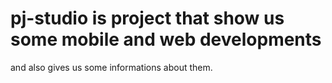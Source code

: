 # pj-studio is project that show us some mobile and web developments 
and also gives us some informations about them.
